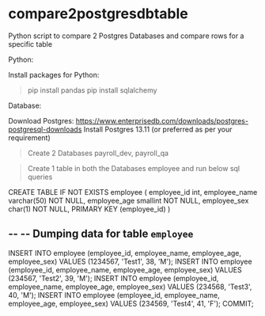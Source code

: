 # compare2postgresdbtable
Python script to compare 2 Postgres Databases and compare rows for a specific table

Python:

Install packages for Python:
> pip install pandas
> pip install sqlalchemy

Database:

Download Postgres: https://www.enterprisedb.com/downloads/postgres-postgresql-downloads
Install Postgres 13.11 (or preferred as per your requirement)

> Create 2 Databases
> payroll_dev, payroll_qa

> Create 1 table in both the Databases
> employee and run below sql queries

CREATE TABLE IF NOT EXISTS employee ( 
	employee_id int, 
	employee_name varchar(50) NOT NULL, 
	employee_age smallint NOT NULL, 
	employee_sex char(1) NOT NULL, 
	PRIMARY KEY (employee_id) 
) 

--
-- Dumping data for table `employee`
--

INSERT INTO employee (employee_id, employee_name, employee_age, employee_sex) VALUES (1234567, 'Test1', 38, 'M');
INSERT INTO employee (employee_id, employee_name, employee_age, employee_sex) VALUES (234567, 'Test2', 39, 'M');
INSERT INTO employee (employee_id, employee_name, employee_age, employee_sex) VALUES (234568, 'Test3', 40, 'M');
INSERT INTO employee (employee_id, employee_name, employee_age, employee_sex) VALUES (234569, 'Test4', 41, 'F'); 
COMMIT;


